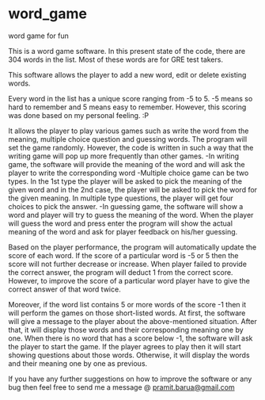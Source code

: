 # word_game
word game for fun

This is a word game software. In this present state of the code, there are 304 words in the list. 
Most of these words are for GRE test takers.

This software allows the player to add a new word, edit or delete existing words.

Every word in the list has a unique score ranging from -5 to 5. -5 means so hard to remember and
5 means easy to remember. However, this scoring was done based on my personal feeling. :P

It allows the player to play various games such as write the word from the meaning, multiple 
choice question and guessing words. The program will set the game randomly. However, the code 
is written in such a way that the writing game will pop up more frequently than other games.
-In writing game, the software will provide the meaning of the word and will ask the player to
write the corresponding word
-Multiple choice game can be two types. In the 1st type the player will be asked to pick the 
meaning of the given word and in the 2nd case, the player will be asked to pick the word for the 
given meaning. In multiple type questions, the player will get four choices to pick the answer. 
-In guessing game, the software will show a word and player will try to guess the meaning of the 
word. When the player will guess the word and press enter the program will show the actual meaning 
of the word and ask for player feedback on his/her guessing.

Based on the player performance, the program will automatically update the score of each word. If 
the score of a particular word is -5 or 5 then the score will not further decrease or increase. When
player failed to provide the correct answer, the program will deduct 1 from the correct score. 
However, to improve the score of a particular word player have to give the correct answer of that 
word twice. 

Moreover, if the word list contains 5 or more words of the score -1 then it will perform the games 
on those short-listed words. At first, the software will give a message to the player about the 
above-mentioned situation. After that, it will display those words and their corresponding meaning 
one by one. When there is no word that has a score below -1, the software will ask the player to 
start the game. If the player agrees to play then it will start showing questions about those words. 
Otherwise, it will display the words and their meaning one by one as previous.


If you have any further suggestions on how to improve the software or any bug then feel free 
to send me a message
@ pramit.barua@gmail.com 
